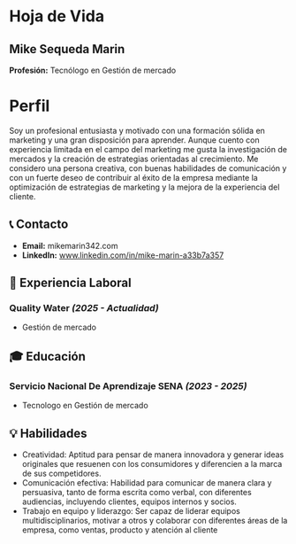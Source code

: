 
# Hoja de Vida

## Mike Sequeda Marin
**Profesión:** Tecnólogo en Gestión de mercado
# Perfil 
Soy un profesional entusiasta y motivado con una formación sólida en marketing y una gran disposición para aprender. Aunque cuento con experiencia limitada en el campo del marketing  me gusta la investigación de mercados y la creación de estrategias orientadas al crecimiento. Me considero una persona creativa, con buenas habilidades de comunicación y con un fuerte deseo de contribuir al éxito de la empresa mediante la optimización de estrategias de marketing y la mejora de la experiencia del cliente.

## 📞 Contacto
- **Email:** mikemarin342.com
- **LinkedIn:** www.linkedin.com/in/mike-marin-a33b7a357
## 🏢 Experiencia Laboral
### **Quality Water** _(2025 - Actualidad)_
- Gestión de mercado

## 🎓 Educación
### **Servicio Nacional De Aprendizaje SENA** _(2023 - 2025)_
- Tecnologo en Gestión de mercado
## 💡 Habilidades
- Creatividad: Aptitud para pensar de manera innovadora y generar ideas originales que resuenen con los consumidores y diferencien a la marca de sus competidores.
- Comunicación efectiva: Habilidad para comunicar de manera clara y persuasiva, tanto de forma escrita como verbal, con diferentes audiencias, incluyendo clientes, equipos internos y socios.
- Trabajo en equipo y liderazgo: Ser capaz de liderar equipos multidisciplinarios, motivar a otros y colaborar con diferentes áreas de la empresa, como ventas, producto y atención al cliente
